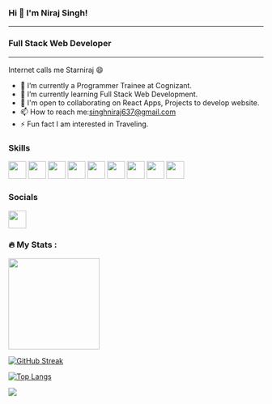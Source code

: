 ### Hi 👋 I'm Niraj Singh! <hr>
### Full Stack Web Developer <hr>
Internet calls me Starniraj :smile:

- 🔭 I’m currently a Programmer Trainee at Cognizant.
- 🌱 I’m currently learning Full Stack Web Development.
- 👯 I'm open to collaborating on React Apps, Projects to develop website.
- 📫 How to reach me:singhniraj637@gmail.com
- ⚡ Fun fact I am interested in Traveling.

### Skills
<img src="https://raw.githubusercontent.com/danielcranney/readme-generator/main/public/icons/skills/javascript-colored.svg" width="35px" height="35px"></image>
<img src="https://raw.githubusercontent.com/danielcranney/readme-generator/main/public/icons/skills/html5-colored.svg" width="35px" height="35px"></image>
<img src="https://raw.githubusercontent.com/danielcranney/readme-generator/main/public/icons/skills/react-colored.svg" width="35px" height="35px"></image>
<img src="https://raw.githubusercontent.com/danielcranney/readme-generator/main/public/icons/skills/css3-colored.svg" width="35px" height="35px"></image>
<img src="https://raw.githubusercontent.com/danielcranney/readme-generator/main/public/icons/skills/bootstrap-colored.svg" width="35px" height="35px"></image>
<img src="https://raw.githubusercontent.com/danielcranney/readme-generator/main/public/icons/skills/nodejs-colored.svg" width="35px" height="35px"></image>
<img src="https://raw.githubusercontent.com/danielcranney/readme-generator/main/public/icons/skills/mongodb-colored.svg" width="35px" height="35px"></image>
<img src="https://raw.githubusercontent.com/danielcranney/readme-generator/main/public/icons/skills/mysql-colored.svg" width="35px" height="35px"></image>
<img src="https://raw.githubusercontent.com/danielcranney/readme-generator/main/public/icons/skills/heroku-colored.svg" width="35px" height="35px"></image>

### Socials
<a href="https://www.linkedin.com/in/niraj-singh-07a107216/"><img src="https://raw.githubusercontent.com/danielcranney/readme-generator/main/public/icons/socials/linkedin.svg" width="35px" height="35px"></a></image>

### :fire: My Stats :
<img height="180em" src="https://github-readme-stats.vercel.app/api?username=Starniraj&theme=dark&background=000000&show_icons=true&hide_border=true&&count_private=true&include_all_commits=true" />

[![GitHub Streak](http://github-readme-streak-stats.herokuapp.com?user=Starniraj&theme=dark&background=000000)](https://git.io/streak-stats)

[![Top Langs](https://github-readme-stats.vercel.app/api/top-langs/?username=Starniraj&layout=compact&theme=vision-friendly-dark)](https://github.com/anuraghazra/github-readme-stats)

![](https://img.shields.io/badge/WORD_ON_LEFT-WORD_ON_RIGHT-informational?style=flat&logo=<LOGO_NAME>&logoColor=white&color=2bbc8a)










